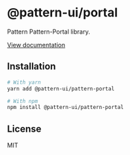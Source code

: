 # @pattern-ui/portal

Pattern Pattern-Portal library.

[View documentation](https://pattern.icu/)

## Installation

```sh
# With yarn
yarn add @pattern-ui/pattern-portal

# With npm
npm install @pattern-ui/pattern-portal
```

## License

MIT
